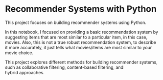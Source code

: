 # Recommender Systems with Python
This project focuses on building recommender systems using Python. 

In this notebook, I focused on providing a basic recommendation system by suggesting items that are most similar to a particular item, in this case, movies.
Also, this is not a true robust recommendation system, to describe it more accurately, it just tells what movies/items are most similar to your movie choice.

This project explores different methods for building recommender systems, such as collaborative filtering, content-based filtering, and hybrid approaches.
